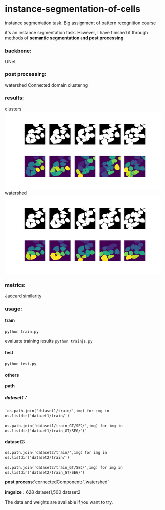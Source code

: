 # instance-segmentation-of-cells
instance segmentation task. Big assignment of pattern recognition course

it's an instance segmentation task. However, I have finished it through methods of **semantic segmentation and post processing.**

### backbone:
  UNet


### post processing:
  watershed
  Connected domain
  clustering

### results:
clusters
![clusters](https://github.com/whiteyunjie/instance-segmentation-of-cells/blob/main/clusters.png)
watershed
![images](https://github.com/whiteyunjie/instance-segmentation-of-cells/blob/main/watershed_process.png)

### metrics:
Jaccard similarity

### usage:
#### train
  `python train.py`
  
evaluate training results
  `python trainjs.py`
#### test
  `python test.py`
#### others
**path**

##### dataset1：
	`os.path.join('dataset1/train/',img) for img in os.listdir('dataset1/train/')
	
  	os.path.join('dataset1/train_GT/SEG/',img) for img in os.listdir('dataset1/train_GT/SEG/')`
#### dataset2:

	os.path.join('dataset2/train/',img) for img in os.listdir('dataset2/train/')
	
  	os.path.join('dataset2/train_GT/SEG/',img) for img in os.listdir('dataset2/train_GT/SEG/')
	
  
**post process**:'connectedComponents','watershed'

**imgsize**：628 dataset1,500 dataset2

The data and weights are available if you want to try.
